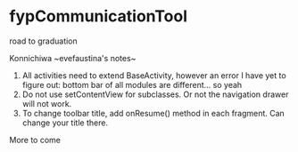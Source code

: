 # fypCommunicationTool
road to graduation

Konnichiwa ~evefaustina's notes~

1. All activities need to extend BaseActivity, however an error I have yet to figure out: bottom bar of all modules are different... so yeah
2. Do not use setContentView for subclasses. Or not the navigation drawer will not work.
3. To change toolbar title, add onResume() method in each fragment. Can change your title there.

More to come
